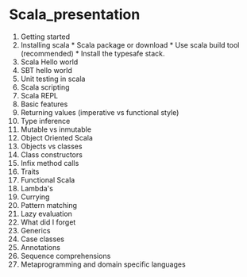 # Scala_presentation

1. Getting started
  1. Installing scala
    * Scala package or download
    * Use scala build tool (recommended)
    * Install the typesafe stack.
  2. Scala Hello world
  3. SBT hello world
  4. Unit testing in scala
  5. Scala scripting
  6. Scala REPL
2. Basic features
  1. Returning values (imperative vs functional style)
  2. Type inference
  3. Mutable vs inmutable
3. Object Oriented Scala
  1. Objects vs classes
  2. Class constructors
  3. Infix method calls
  4. Traits
4. Functional Scala
  1. Lambda's
  2. Currying
  3. Pattern matching
  4. Lazy evaluation
5. What did I forget
  1. Generics
  2. Case classes
  3. Annotations
  4. Sequence comprehensions
  5. Metaprogramming and domain specific languages
